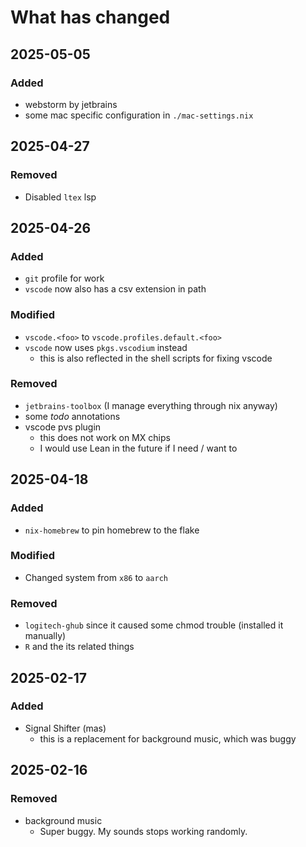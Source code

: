 # What has changed

## 2025-05-05

### Added

- webstorm by jetbrains
- some mac specific configuration in `./mac-settings.nix`

## 2025-04-27

### Removed

- Disabled `ltex` lsp

## 2025-04-26

### Added

- `git` profile for work
- `vscode` now also has a csv extension in path

### Modified

- `vscode.<foo>` to `vscode.profiles.default.<foo>`
- `vscode` now uses `pkgs.vscodium` instead
  + this is also reflected in the shell scripts for fixing vscode

### Removed

- `jetbrains-toolbox` (I manage everything through nix anyway)
- some *todo* annotations
- vscode pvs plugin
  + this does not work on MX chips
  + I would use Lean in the future if I need / want to

## 2025-04-18

### Added

- `nix-homebrew` to pin homebrew to the flake

### Modified

- Changed system from `x86` to `aarch`

### Removed

- `logitech-ghub` since it caused some chmod trouble (installed it manually)
- `R` and the its related things

## 2025-02-17

### Added

- Signal Shifter (mas)
  + this is a replacement for background music, which was buggy

## 2025-02-16

### Removed

- background music
	+ Super buggy. My sounds stops working randomly.
